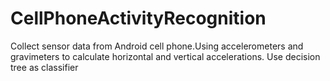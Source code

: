 # CellPhoneActivityRecognition
Collect sensor data from Android cell phone.Using accelerometers and gravimeters to calculate horizontal and vertical accelerations. Use decision tree as classifier
